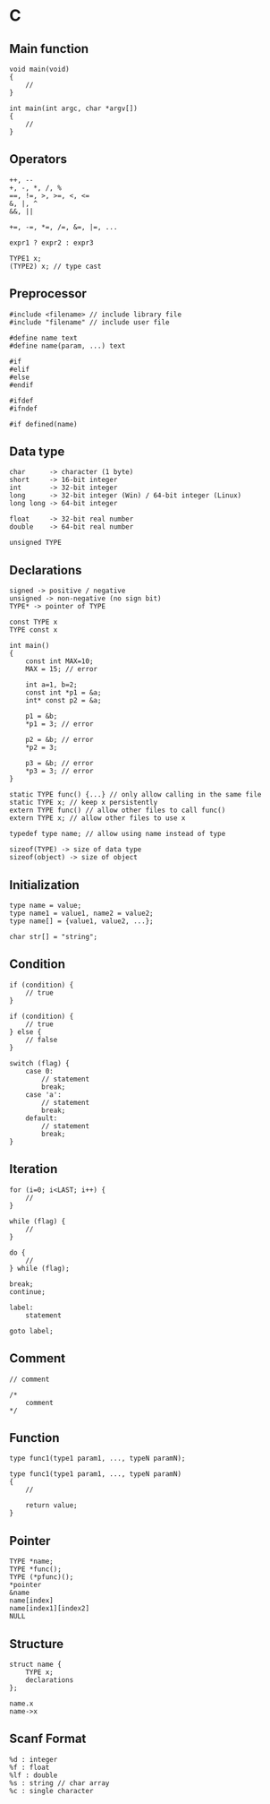 # C

## Main function

```
void main(void)
{
    //
}
```

```
int main(int argc, char *argv[])
{
    //
}
```

## Operators

```
++, --
+, -, *, /, %
==, !=, >, >=, <, <=
&, |, ^
&&, ||
```

```
+=, -=, *=, /=, &=, |=, ...
```

```
expr1 ? expr2 : expr3
```

```
TYPE1 x;
(TYPE2) x; // type cast
```

## Preprocessor

```
#include <filename> // include library file
#include "filename" // include user file
```

```
#define name text
#define name(param, ...) text
```

```
#if
#elif
#else
#endif
```

```
#ifdef
#ifndef
```

```
#if defined(name)
```

## Data type

```
char      -> character (1 byte)
short     -> 16-bit integer
int       -> 32-bit integer
long      -> 32-bit integer (Win) / 64-bit integer (Linux)
long long -> 64-bit integer
```

```
float     -> 32-bit real number
double    -> 64-bit real number
```

```
unsigned TYPE
```

## Declarations

```
signed -> positive / negative
unsigned -> non-negative (no sign bit)
TYPE* -> pointer of TYPE
```

```
const TYPE x
TYPE const x
```

```
int main()
{
    const int MAX=10;
    MAX = 15; // error

    int a=1, b=2;
    const int *p1 = &a;
    int* const p2 = &a;

    p1 = &b;
    *p1 = 3; // error

    p2 = &b; // error
    *p2 = 3;

    p3 = &b; // error
    *p3 = 3; // error
}
```

```
static TYPE func() {...} // only allow calling in the same file
static TYPE x; // keep x persistently
extern TYPE func() // allow other files to call func()
extern TYPE x; // allow other files to use x
```

```
typedef type name; // allow using name instead of type
```

```
sizeof(TYPE) -> size of data type
sizeof(object) -> size of object
```

## Initialization

```
type name = value;
type name1 = value1, name2 = value2;
type name[] = {value1, value2, ...};
```

```
char str[] = "string";
```

## Condition

```
if (condition) {
    // true
}
```

```
if (condition) {
    // true
} else {
    // false
}
```

```
switch (flag) {
    case 0:
        // statement
        break;
    case 'a':
        // statement
        break;
    default:
        // statement
        break;
}
```

## Iteration

```
for (i=0; i<LAST; i++) {
    //
}
```

```
while (flag) {
    //
}
```

```
do {
    //
} while (flag);
```


```
break;
continue;
```

```
label:
    statement
```

```
goto label;
```

## Comment

```
// comment
```

```
/*
    comment
*/
```

## Function

```
type func1(type1 param1, ..., typeN paramN);
```

```
type func1(type1 param1, ..., typeN paramN)
{
    //

    return value;
}
```

## Pointer

```
TYPE *name;
TYPE *func();
TYPE (*pfunc)();
*pointer
&name
name[index]
name[index1][index2]
NULL
```

## Structure

```
struct name {
    TYPE x;
    declarations
};
```

```
name.x
name->x
```

## Scanf Format

```
%d : integer
%f : float
%lf : double
%s : string // char array
%c : single character 

```
